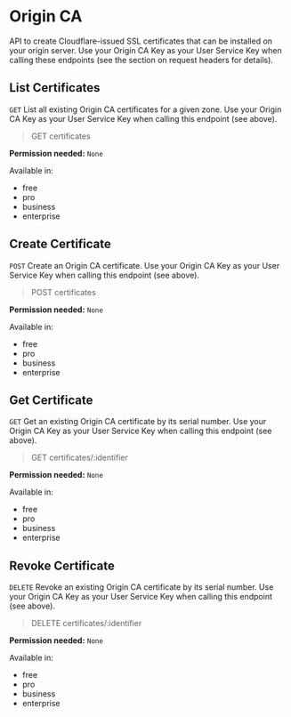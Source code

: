# Origin CA

API to create Cloudflare-issued SSL certificates that can be installed on your origin server. Use your Origin CA Key as your User Service Key when calling these endpoints (see the section on request headers for details).

## List Certificates

`GET` List all existing Origin CA certificates for a given zone. Use your Origin CA Key as your User Service Key when calling this endpoint (see above).

> GET certificates

**Permission needed:** `None`

Available in:

* free
* pro
* business
* enterprise


## Create Certificate

`POST` Create an Origin CA certificate. Use your Origin CA Key as your User Service Key when calling this endpoint (see above).

> POST certificates

**Permission needed:** `None`

Available in:

* free
* pro
* business
* enterprise


## Get Certificate

`GET` Get an existing Origin CA certificate by its serial number. Use your Origin CA Key as your User Service Key when calling this endpoint (see above).

> GET certificates/:identifier

**Permission needed:** `None`

Available in:

* free
* pro
* business
* enterprise


## Revoke Certificate

`DELETE` Revoke an existing Origin CA certificate by its serial number. Use your Origin CA Key as your User Service Key when calling this endpoint (see above).

> DELETE certificates/:identifier

**Permission needed:** `None`

Available in:

* free
* pro
* business
* enterprise

